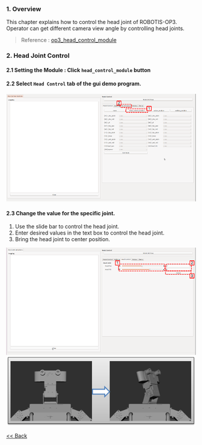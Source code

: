 ### 1. Overview   
This chapter explains how to control the head joint of ROBOTIS-OP3.  
Operator can get different camera view angle by controlling head joints.  

> Reference : [op3_head_control_module]

### 2. Head Joint Control  
#### 2.1 Setting the Module : Click `head_control_module` button  

#### 2.2 Select `Head Control` tab of the gui demo program.  
<img src="https://github.com/ROBOTIS-GIT/ROBOTIS-Documents/blob/master/wiki-images/ROBOTIS-OP3/op3_gui_control_head_01.png?raw=true" align="bottom"/>  

#### 2.3 Change the value for the specific joint.  
 1. Use the slide bar to control the head joint.  
 2. Enter desired values in the text box to control the head joint.  
 3. Bring the head joint to center position.  

<img src="https://github.com/ROBOTIS-GIT/ROBOTIS-Documents/blob/master/wiki-images/ROBOTIS-OP3/op3_gui_control_head_02.png?raw=true" align="bottom"/>  

<img src="https://github.com/ROBOTIS-GIT/ROBOTIS-Documents/blob/master/wiki-images/ROBOTIS-OP3/op3_gui_control_head_03.png?raw=true" align="bottom"/>    


[&lt;&lt; Back](OP3-User's-Guide.md)

[op3_head_control_module]:[op3_head_control_module.md]
